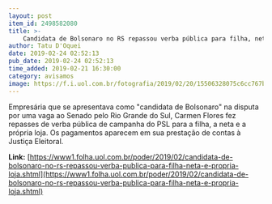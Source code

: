 ```yaml
---
layout: post
item_id: 2498582080
title: >-
    Candidata de Bolsonaro no RS repassou verba pública para filha, neta e própria loja
author: Tatu D'Oquei
date: 2019-02-24 02:52:13
pub_date: 2019-02-24 02:52:13
time_added: 2019-02-21 16:30:00
category: avisamos
image: https://f.i.uol.com.br/fotografia/2019/02/20/15506328075c6cc767bdd77_1550632807_3x2_lg.jpg
---
```


Empresária que se apresentava como "candidata de Bolsonaro" na disputa por uma vaga ao Senado pelo Rio Grande do Sul, Carmen Flores fez repasses de verba pública de campanha do PSL para a filha, a neta e a própria loja. Os pagamentos aparecem em sua prestação de contas à Justiça Eleitoral.

**Link:** [https://www1.folha.uol.com.br/poder/2019/02/candidata-de-bolsonaro-no-rs-repassou-verba-publica-para-filha-neta-e-propria-loja.shtml](https://www1.folha.uol.com.br/poder/2019/02/candidata-de-bolsonaro-no-rs-repassou-verba-publica-para-filha-neta-e-propria-loja.shtml)

